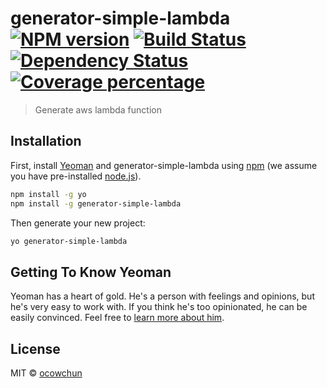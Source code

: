 # generator-simple-lambda [![NPM version][npm-image]][npm-url] [![Build Status][travis-image]][travis-url] [![Dependency Status][daviddm-image]][daviddm-url] [![Coverage percentage][coveralls-image]][coveralls-url]
> Generate aws lambda function 

## Installation

First, install [Yeoman](http://yeoman.io) and generator-simple-lambda using [npm](https://www.npmjs.com/) (we assume you have pre-installed [node.js](https://nodejs.org/)).

```bash
npm install -g yo
npm install -g generator-simple-lambda
```

Then generate your new project:

```bash
yo generator-simple-lambda
```

## Getting To Know Yeoman

Yeoman has a heart of gold. He&#39;s a person with feelings and opinions, but he&#39;s very easy to work with. If you think he&#39;s too opinionated, he can be easily convinced. Feel free to [learn more about him](http://yeoman.io/).

## License

MIT © [ocowchun]()


[npm-image]: https://badge.fury.io/js/generator-simple-lambda.svg
[npm-url]: https://npmjs.org/package/generator-simple-lambda
[travis-image]: https://travis-ci.org/ocowchun/generator-simple-lambda.svg?branch=master
[travis-url]: https://travis-ci.org/ocowchun/generator-simple-lambda
[daviddm-image]: https://david-dm.org/ocowchun/generator-simple-lambda.svg?theme=shields.io
[daviddm-url]: https://david-dm.org/ocowchun/generator-simple-lambda
[coveralls-image]: https://coveralls.io/repos/ocowchun/generator-simple-lambda/badge.svg
[coveralls-url]: https://coveralls.io/r/ocowchun/generator-simple-lambda
